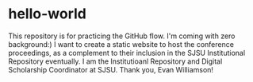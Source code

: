 # hello-world
This repository is for practicing the GitHub flow. I'm coming with zero background:)
I want to create a static website to host the conference proceedings, as a complement to their inclusion in the SJSU Institutional Repository eventually.
I am the Institutioanl Repository and Digital Scholarship Coordinator at SJSU.
Thank you, Evan Williamson!
